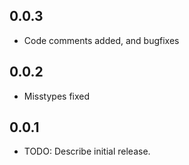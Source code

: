 ## 0.0.3

* Code comments added, and bugfixes

## 0.0.2

* Misstypes fixed

## 0.0.1

* TODO: Describe initial release.
